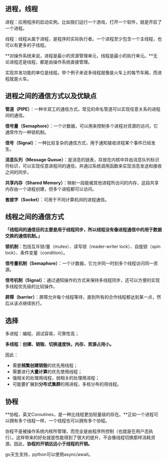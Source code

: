 ## 进程，线程

进程：应用程序的启动实例。比如我们运行一个游戏，打开一个软件，就是开启了一个进程。

线程：线程从属于进程，是程序的实际执行者。一个进程至少包含一个主线程，也可以有更多的子线程。

**对操作系统来说，进程是最小的资源管理单元，线程是最小的执行单元。**无论进程还是线程，都是由操作系统直接管理。

实现并发功能的单位是线程。举个例子来说多线程就像是火车上的每节车厢，而进程就是火车。

## 进程之间的通信方式以及优缺点

**管道（PIPE）**：一种半双工的通信方式，常见的命名管道可以实现任意关系的进程间的通信。

**信号量（Semaphore）**：一个计数器，可以用来控制多个进程对资源的访问，它通常作为一种锁机制。

**信号（Signal）**：一种比较复杂的通信方式，用于通知接收进程某个事件已经发生。

**消息队列（Message Queue）**：是消息的链表，存放在内核中并由消息队列标识符标识，可以实现任意进程间的通信，并通过系统调用函数来实现消息发送和接收之间的同步。

**共享内存（Shared Memory）**：映射一段能被其他进程所访问的内存，这段共享内存由一个进程创建，但多个进程都可以访问。

**套接字（Socket）**：可用于不同计算机间的进程通信。

## 线程之间的通信方式

**「线程间的通信目的主要是用于线程同步，所以线程没有像进程通信中的用于数据交换的通信机制。」**

**锁机制**：包括互斥锁/量（mutex）、读写锁（reader-writer lock）、自旋锁（spin lock）、条件变量（condition）。

**信号量机制（Semaphore）**：一个计数器，它允许同一时刻多个线程访问同一资源。

**信号机制（Signal）**：通过通知操作的方式来保持多线程同步，还可以方便的实现多线程优先级的比较操作。

**屏障（barrier）**：屏障允许每个线程等待，直到所有的合作线程都达到某一点，然后从该点继续执行。

## 选择

多进程：编程、调试容易，可靠性高；

**多线程：创建、销毁、切换速度快，内存、资源占用小。**

因此：

- 需要**频繁创建销毁**的优先用线程；
- 需要进行**大量计算**的优先使用线程；
- 强相关的处理用线程，弱相关的处理用进程；
- 可能要扩展到**分布式集群**的用进程，多核分布的用线程。

## 协程

**协程，英文Coroutines，是一种比线程更加轻量级的存在。**正如一个进程可以拥有多个线程一样，一个线程也可以拥有多个协程。

协程不是被操作系统内核所管理，而完全是由程序所控制（也就是在用户态执行）。这样带来的好处就是性能得到了很大的提升，不会像线程切换那样消耗资源。因此，**协程的开销远远小于线程的开销。**

go天生支持，python可以使用async/await。